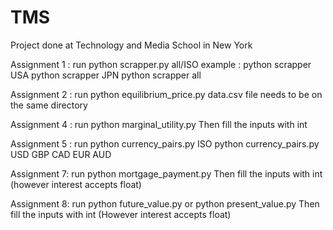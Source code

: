 # TMS
Project done at Technology and Media School in New York

Assignment 1 :
run python scrapper.py all/ISO
example :
python scrapper USA
python scrapper JPN
python scrapper all

Assignment 2 :
run python equilibrium_price.py
data.csv file needs to be on the same directory

Assignment 4 :
run python marginal_utility.py
Then fill the inputs with int

Assignment 5 :
run python currency_pairs.py ISO
python currency_pairs.py USD GBP CAD EUR AUD

Assignment 7:
run python mortgage_payment.py
Then fill the inputs with int (however interest accepts float)

Assignment 8:
run python future_value.py or python present_value.py
Then fill the inputs with int (However interest accepts float)
